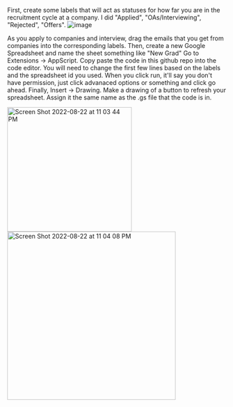 First, create some labels that will act as statuses for how far you are in the recruitment cycle at a company. I did "Applied", "OAs/Interviewing", "Rejected", "Offers". 
![image](https://user-images.githubusercontent.com/59813280/186082575-75ad4b10-dd91-4ec8-9a21-ab5509d2ceda.png)


As you apply to companies and interview, drag the emails that you get from companies into the corresponding labels. 
Then, create a new Google Spreadsheet and name the sheet something like "New Grad"
Go to Extensions -> AppScript. Copy paste the code in this github repo into the code editor. You will need to change the first few lines based on the labels and the spreadsheet id you used. 
When you click run, it'll say you don't have permission, just click advanaced options or something and click go ahead.
Finally, Insert -> Drawing. Make a drawing of a button to refresh your spreadsheet. Assign it the same name as the .gs file that the code is in. 


<img width="286" alt="Screen Shot 2022-08-22 at 11 03 44 PM" src="https://user-images.githubusercontent.com/59813280/186082091-b04cc2a6-cb12-4a99-a663-5086f04974be.png">
<img width="387" alt="Screen Shot 2022-08-22 at 11 04 08 PM" src="https://user-images.githubusercontent.com/59813280/186082158-d656ff16-a158-43be-8972-33449b2aeea3.png">
